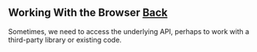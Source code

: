 ## Working With the Browser [Back](./../react.md)

Sometimes, we need to access the underlying API, perhaps to work with a third-party library or existing code.


